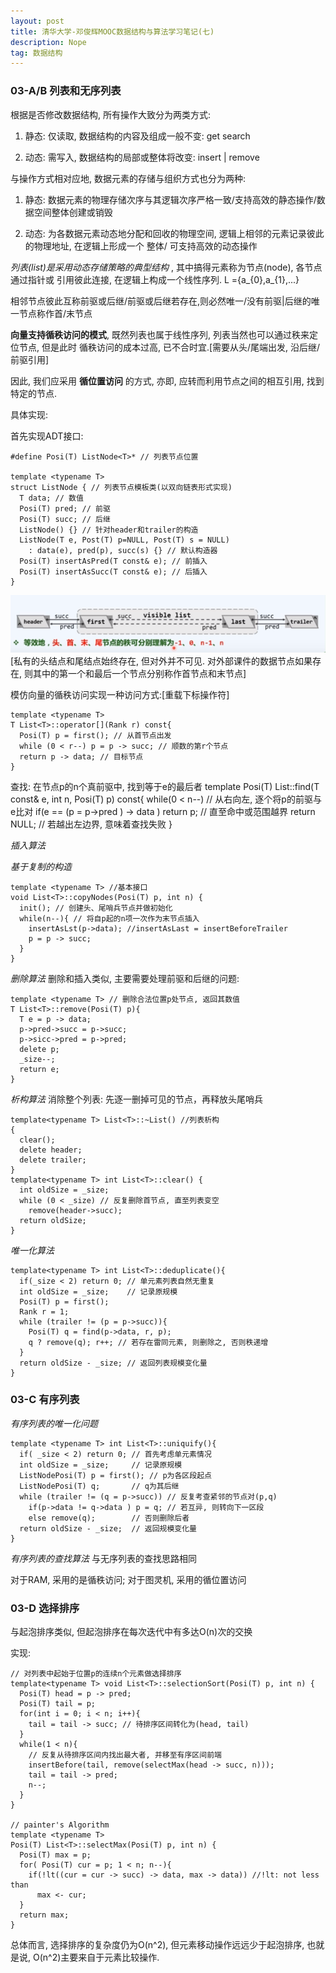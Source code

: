 ```yaml
---
layout: post
title: 清华大学-邓俊辉MOOC数据结构与算法学习笔记(七)
description: Nope
tag: 数据结构
---
```


### 03-A/B 列表和无序列表

根据是否修改数据结构, 所有操作大致分为两类方式:
1) 静态: 仅读取, 数据结构的内容及组成一般不变: get search

2) 动态: 需写入, 数据结构的局部或整体将改变: insert | remove

与操作方式相对应地, 数据元素的存储与组织方式也分为两种:
1) 静态: 数据元素的物理存储次序与其逻辑次序严格一致/支持高效的静态操作/数据空间整体创建或销毁

2) 动态: 为各数据元素动态地分配和回收的物理空间, 逻辑上相邻的元素记录彼此的物理地址, 在逻辑上形成一个
整体/ 可支持高效的动态操作

*列表(list)是采用动态存储策略的典型结构* , 其中搞得元素称为节点(node), 各节点通过指针或
引用彼此连接, 在逻辑上构成一个线性序列.
L ={a_{0},a_{1},...}

相邻节点彼此互称前驱或后继/前驱或后继若存在,则必然唯一/没有前驱|后继的唯一节点称作首/末节点

**向量支持循秩访问的模式**, 既然列表也属于线性序列, 列表当然也可以通过秩来定位节点, 但是此时
循秩访问的成本过高, 已不合时宜.[需要从头/尾端出发, 沿后继/前驱引用]

因此, 我们应采用 **循位置访问** 的方式, 亦即, 应转而利用节点之间的相互引用, 找到特定的节点.

具体实现:

首先实现ADT接口:
```
#define Posi(T) ListNode<T>* // 列表节点位置

template <typename T>
struct ListNode { // 列表节点模板类(以双向链表形式实现)
  T data; // 数值
  Posi(T) pred; // 前驱
  Posi(T) succ; // 后继
  ListNode() {} // 针对header和trailer的构造
  ListNode(T e, Post(T) p=NULL, Post(T) s = NULL)
    : data(e), pred(p), succ(s) {} // 默认构造器
  Posi(T) insertAsPred(T const& e); // 前插入
  Posi(T) insertAsSucc(T const& e); // 后插入
}
```

![](/images/post_image/列表可视化.png)
[私有的头结点和尾结点始终存在, 但对外并不可见. 对外部课件的数据节点如果存在,
则其中的第一个和最后一个节点分别称作首节点和末节点]

模仿向量的循秩访问实现一种访问方式:[重载下标操作符]
```
template <typename T>
T List<T>::operator[](Rank r) const{
  Posi(T) p = first(); // 从首节点出发
  while (0 < r--) p = p -> succ; // 顺数的第r个节点
  return p -> data; // 目标节点
}
```

查找: 在节点p的n个真前驱中, 找到等于e的最后者
template <typename T>
Posi(T) List<T>::find(T const& e, int n, Posi(T) p) const{
  while(0 < n--) // 从右向左, 逐个将p的前驱与e比对
    if(e == (p = p->pred ) -> data ) return p; // 直至命中或范围越界
  return NULL; // 若越出左边界, 意味着查找失败
}

*插入算法*

*基于复制的构造*
```
template <typename T> //基本接口
void List<T>::copyNodes(Posi(T) p, int n) {
  init(); // 创建头、尾哨兵节点并做初始化
  while(n--){ // 将自p起的n项一次作为末节点插入
    insertAsLst(p->data); //insertAsLast = insertBeforeTrailer
    p = p -> succ;
  }
}
```

*删除算法*
删除和插入类似, 主要需要处理前驱和后继的问题:
```
template <typename T> // 删除合法位置p处节点, 返回其数值
T List<T>::remove(Posi(T) p){
  T e = p -> data;
  p->pred->succ = p->succ;
  p->sicc->pred = p->pred;
  delete p;
  _size--;
  return e;
}

```

*析构算法*
消除整个列表: 先逐一删掉可见的节点，再释放头尾哨兵
```
template<typename T> List<T>::~List() //列表析构
{
  clear();
  delete header;
  delete trailer;
}
template<typename T> int List<T>::clear() {
  int oldSize = _size;
  while (0 < _size) // 反复删除首节点, 直至列表变空
    remove(header->succ);
  return oldSize;
}

```

*唯一化算法*
```
template<typename T> int List<T>::deduplicate(){
  if(_size < 2) return 0; // 单元素列表自然无重复
  int oldSize = _size;    // 记录原规模
  Posi(T) p = first();
  Rank r = 1;
  while (trailer != (p = p->succ)){
    Posi(T) q = find(p->data, r, p);
    q ? remove(q); r++; // 若存在雷同元素, 则删除之, 否则秩递增
  }
  return oldSize - _size; // 返回列表规模变化量
}

```

### 03-C 有序列表

*有序列表的唯一化问题*
```
template <typename T> int List<T>::uniquify(){
  if( _size < 2) return 0; // 首先考虑单元素情况
  int oldSize = _size;     // 记录原规模
  ListNodePosi(T) p = first(); // p为各区段起点
  ListNodePosi(T) q;       // q为其后继
  while (trailer != (q = p->succ)) // 反复考查紧邻的节点对(p,q)
    if(p->data != q->data ) p = q; // 若互异, 则转向下一区段
    else remove(q);        // 否则删除后者
  return oldSize - _size;  // 返回规模变化量
}
```

*有序列表的查找算法*
与无序列表的查找思路相同

对于RAM, 采用的是循秩访问; 对于图灵机, 采用的循位置访问

### 03-D 选择排序
与起泡排序类似, 但起泡排序在每次迭代中有多达O(n)次的交换

实现:

```
// 对列表中起始于位置p的连续n个元素做选择排序
template<typename T> void List<T>::selectionSort(Posi(T) p, int n) {
  Posi(T) head = p -> pred;
  Posi(T) tail = p;
  for(int i = 0; i < n; i++){
    tail = tail -> succ; // 待排序区间转化为(head, tail)
  }
  while(1 < n){
    // 反复从待排序区间内找出最大者, 并移至有序区间前端
    insertBefore(tail, remove(selectMax(head -> succ, n)));
    tail = tail -> pred;
    n--;
  }
}

// painter's Algorithm
template <typename T>
Posi(T) List<T>::selectMax(Posi(T) p, int n) {
  Posi(T) max = p;
  for( Posi(T) cur = p; 1 < n; n--){
    if(!lt((cur = cur -> succ) -> data, max -> data)) //!lt: not less than
      max <- cur;
  }
  return max;
}

```

总体而言, 选择排序的复杂度仍为O(n^2), 但元素移动操作远远少于起泡排序, 也就是说,
O(n^2)主要来自于元素比较操作.
